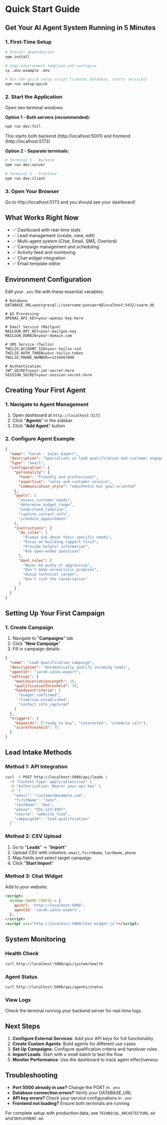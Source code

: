 # Quick Start Guide

## Get Your AI Agent System Running in 5 Minutes

### 1. First-Time Setup

```bash
# Install dependencies
npm install

# Copy environment template and configure
cp .env.example .env

# Run the quick setup script (creates database, starts services)
npm run setup:quick
```

### 2. Start the Application

Open two terminal windows:

**Option 1 - Both servers (recommended):**

```bash
npm run dev:full
```

This starts both backend (http://localhost:5001) and frontend (http://localhost:5173)

**Option 2 - Separate terminals:**

```bash
# Terminal 1 - Backend
npm run dev:server

# Terminal 2 - Frontend
npm run dev:client
```

### 3. Open Your Browser

Go to http://localhost:5173 and you should see your dashboard!

## What Works Right Now

- ✅ Dashboard with real-time stats
- ✅ Lead management (create, view, edit)
- ✅ Multi-agent system (Chat, Email, SMS, Overlord)
- ✅ Campaign management and scheduling
- ✅ Activity feed and monitoring
- ✅ Chat widget integration
- ✅ Email template editor

## Environment Configuration

Edit your `.env` file with these essential variables:

```env
# Database
DATABASE_URL=postgresql://username:password@localhost:5432/swarm_db

# AI Processing
OPENAI_API_KEY=your-openai-key-here

# Email Service (Mailgun)
MAILGUN_API_KEY=your-mailgun-key
MAILGUN_DOMAIN=your-domain.com

# SMS Service (Twilio)
TWILIO_ACCOUNT_SID=your-twilio-sid
TWILIO_AUTH_TOKEN=your-twilio-token
TWILIO_PHONE_NUMBER=+1234567890

# Authentication
JWT_SECRET=your-jwt-secret-here
SESSION_SECRET=your-session-secret-here
```

## Creating Your First Agent

### 1. Navigate to Agent Management

1. Open dashboard at `http://localhost:5173`
2. Click "**Agents**" in the sidebar
3. Click "**Add Agent**" button

### 2. Configure Agent Example

```json
{
  "name": "Sarah - Sales Expert",
  "description": "Specializes in lead qualification and customer engagement",
  "type": "email",
  "configuration": {
    "personality": {
      "tone": "friendly and professional",
      "expertise": "sales and customer service",
      "communication_style": "empathetic but goal-oriented"
    },
    "goals": [
      "assess_customer_needs",
      "determine_budget_range",
      "understand_timeline",
      "capture_contact_info",
      "schedule_appointment"
    ],
    "instructions": {
      "do_rules": [
        "Always ask about their specific needs",
        "Focus on building rapport first",
        "Provide helpful information",
        "Ask open-ended questions"
      ],
      "dont_rules": [
        "Never be pushy or aggressive",
        "Don't make unrealistic promises",
        "Avoid technical jargon",
        "Don't rush the conversation"
      ]
    }
  }
}
```

## Setting Up Your First Campaign

### 1. Create Campaign

1. Navigate to "**Campaigns**" tab
2. Click "**New Campaign**"
3. Fill in campaign details:

```json
{
  "name": "Lead Qualification Campaign",
  "description": "Automatically qualify incoming leads",
  "agentId": "sarah-sales-expert",
  "settings": {
    "maxConversationLength": 10,
    "qualificationThreshold": 70,
    "handoverCriteria": [
      "budget_confirmed",
      "timeline_established",
      "contact_info_captured"
    ]
  },
  "triggers": {
    "keywords": ["ready to buy", "interested", "schedule call"],
    "scoreThreshold": 75
  }
}
```

## Lead Intake Methods

### Method 1: API Integration

```bash
curl -X POST http://localhost:5000/api/leads \
  -H "Content-Type: application/json" \
  -H "Authorization: Bearer your-api-key" \
  -d '{
    "email": "customer@example.com",
    "firstName": "John",
    "lastName": "Doe",
    "phone": "555-123-4567",
    "source": "website_form",
    "campaignId": "lead-qualification"
  }'
```

### Method 2: CSV Upload

1. Go to "**Leads**" → "**Import**"
2. Upload CSV with columns: `email`, `firstName`, `lastName`, `phone`
3. Map fields and select target campaign
4. Click "**Start Import**"

### Method 3: Chat Widget

Add to your website:

```html
<script>
  window.SWARM_CONFIG = {
    apiUrl: 'http://localhost:5000',
    agentId: 'sarah-sales-expert',
  };
</script>
<script src="http://localhost:5000/chat-widget.js"></script>
```

## System Monitoring

### Health Check

```bash
curl http://localhost:5000/api/system/health
```

### Agent Status

```bash
curl http://localhost:5000/api/agents/status
```

### View Logs

Check the terminal running your backend server for real-time logs.

## Next Steps

1. **Configure External Services**: Add your API keys for full functionality
2. **Create Custom Agents**: Build agents for different use cases
3. **Set Up Campaigns**: Configure qualification criteria and handover rules
4. **Import Leads**: Start with a small batch to test the flow
5. **Monitor Performance**: Use the dashboard to track agent effectiveness

## Troubleshooting

- **Port 5000 already in use?** Change the PORT in `.env`
- **Database connection errors?** Verify your DATABASE_URL
- **API key errors?** Check your service configurations in `.env`
- **Frontend not loading?** Ensure both terminals are running

For complete setup with production data, see `TECHNICAL_ARCHITECTURE.md` and `DEPLOYMENT.md`.
